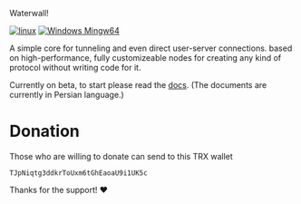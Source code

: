 Waterwall!

[![linux](https://github.com/radkesvat/WaterWall/actions/workflows/cmake-multi-linux.yml/badge.svg)](https://github.com/radkesvat/WaterWall/actions/workflows/cmake-multi-linux.yml)
[![Windows Mingw64](https://github.com/radkesvat/WaterWall/actions/workflows/cmake-mingw-windows.yml/badge.svg)](https://github.com/radkesvat/WaterWall/actions/workflows/cmake-mingw-windows.yml)

A simple core for tunneling and even direct user-server connections. based on high-performance, fully customizeable nodes for creating any kind of protocol without writing code for it.

Currently on beta, to start please read the [docs](https://github.com/radkesvat/WaterWall/wiki). (The documents are currently in Persian language.)

# Donation

Those who are willing to donate can send to this TRX wallet

```
TJpNiqtg3ddkrToUxm6tGhEaoaU9i1UK5c
```

Thanks for the support! ❤
